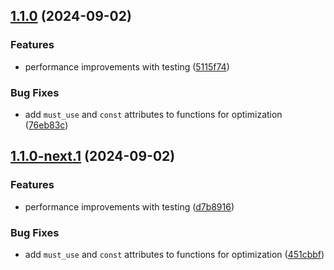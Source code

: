 <!--
SPDX-FileCopyrightText: 2022 - 2025 Ali Sajid Imami

SPDX-License-Identifier: 0BSD
-->

## [1.1.0](https://github.com/AliSajid/charx/compare/v1.0.2...v1.1.0) (2024-09-02)

### Features

- performance improvements with testing ([5115f74](https://github.com/AliSajid/charx/commit/5115f7413b2a9bcd6aa1f715f8595416c71e1a4f))

### Bug Fixes

- add `must_use` and `const` attributes to functions for optimization ([76eb83c](https://github.com/AliSajid/charx/commit/76eb83caf38a34c9dbe9b961264f55cd99592e14))

## [1.1.0-next.1](https://github.com/AliSajid/charx/compare/v1.0.2...v1.1.0-next.1) (2024-09-02)

### Features

- performance improvements with testing ([d7b8916](https://github.com/AliSajid/charx/commit/d7b89160a2c203e5b58449516daf1a638c044ea4))

### Bug Fixes

- add `must_use` and `const` attributes to functions for optimization ([451cbbf](https://github.com/AliSajid/charx/commit/451cbbfd5e10b5a092f8022bc355971ff2d25682))
